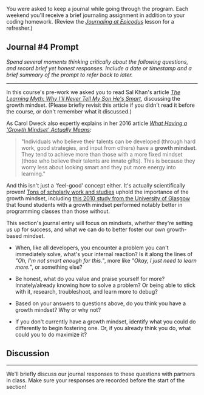 You were asked to keep a journal while going through the program. Each weekend you'll receive a brief journaling assignment in addition to your coding homework. (Review the _[Journaling at Epicodus](/introduction-to-programming/git-html-and-css-part-2/homework-journaling-at-epicodus)_ lesson for a refresher.)

## Journal #4 Prompt

_Spend several moments thinking critically about the following questions, and record brief yet honest responses. Include a date or timestamp and a brief summary of the prompt to refer back to later._

---

In this course's pre-work we asked you to read Sal Khan's article [_The Learning Myth: Why I'll Never Tell My Son He's Smart_](https://www.khanacademy.org/talks-and-interviews/conversations-with-sal/a/the-learning-myth-why-ill-never-tell-my-son-hes-smart), discussing the growth mindset. (Please briefly revisit this article if you didn't read it before the course, or don't remember what it discussed.)

As Carol Dweck also expertly explains in her 2016 article [_What Having a 'Growth Mindset' Actually Means_](http://thebusinessleadership.academy/wp-content/uploads/2017/03/What-Having-a-Growth-Mindset-Means.pdf):  

> "Individuals who believe their talents can be developed (through hard work, good strategies, and input from others) have a **growth mindset**. They tend to achieve more than those with a more fixed mindset (those who believe their talents are innate gifts). This is because they worry less about looking smart and they put more energy into learning."

And this isn't just a 'feel-good' concept either. It's actually scientifically proven! [Tons of scholarly work and studies](https://scholar.google.com/scholar?q=growth+mindset+research&hl=en&as_sdt=0&as_vis=1&oi=scholart) uphold the importance of the growth mindset, including [this 2010 study from the University of Glasgow](https://dl.acm.org/citation.cfm?id=1734409) that found students with a growth mindset performed notably better in programming classes than those without.

This section's journal entry will focus on mindsets, whether they're setting us up for success, and what we can do to better foster our own growth-based mindset.

* When, like all developers, you encounter a problem you can't immediately solve, what's your internal reaction? Is it along the lines of _"Oh, I'm not smart enough for this._", more like _"Okay, I just need to learn more."_, or something else?

* Be honest, what do you value and praise yourself for more? Innately/already knowing how to solve a problem? Or being able to stick with it, research, troubleshoot, and learn more to debug?

* Based on your answers to questions above, do you think you have a growth mindset? Why or why not?

* If you don't currently have a growth mindset, identify what you could do differently to begin fostering one. Or, if you already think you do, what could you to do maximize it?  

## Discussion
---

We'll briefly discuss our journal responses to these questions with partners in class. Make sure your responses are recorded before the start of the section!
